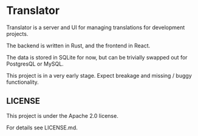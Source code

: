 # Translator

Translator is a server and UI for managing translations for development projects.

The backend is written in Rust, and the frontend in React.

The data is stored in SQLite for now, but can be trivially swapped out for
PostgresQL or MySQL.



This project is in a very early stage. 
Expect breakage and missing / buggy functionality.

## LICENSE

This project is under the Apache 2.0 license.

For details see LICENSE.md.
